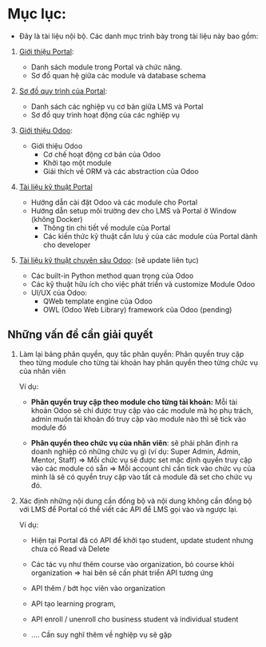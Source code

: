 # Mục lục:

- Đây là tài liệu nội bộ. Các danh mục trình bày trong tài liệu này bao gồm:
1. [Giới thiệu Portal](./odoo/1.Portal_documentation.md):
   
   - Danh sách module trong Portal và chức năng.
   - Sơ đồ quan hệ giữa các module và database schema

2. [Sơ đồ quy trình của Portal](./odoo/2.Business_flow_portal.md):
   
   - Danh sách các nghiệp vụ cơ bản giữa LMS và Portal
   - Sơ đồ quy trình hoạt động của các nghiệp vụ

3. [Giới thiệu Odoo](./odoo/3.Odoo_technical.md):
   
   - Giới thiệu Odoo
     - Cơ chế hoạt động cơ bản của Odoo
     - Khởi tạo một module
     - Giải thích về ORM và các abstraction của Odoo

4. [Tài liệu kỹ thuật Portal](./odoo/4.Portal_techincal.md)
   
   - Hướng dẫn cài đặt Odoo và các module cho Portal
   - Hướng dẫn setup môi trường dev cho LMS và Portal ở Window (không Docker)
     - Thông tin chi tiết về module của Portal
     - Các kiến thức kỹ thuật cần lưu ý của các module của Portal dành cho developer

5. [Tài liệu kỹ thuật chuyên sâu Odoo](./odoo/5.advanced_odoo): (sẽ update liên tục)
   
   - Các built-in Python method quan trọng của Odoo
   - Các kỹ thuật hữu ích cho việc phát triển và customize Module Odoo
   - UI/UX của Odoo:
     - QWeb template engine của Odoo
     - OWL (Odoo Web Library) framework của Odoo (pending)

## Những vấn đề cần giải quyết

1. Làm lại bảng phân quyền, quy tắc phân quyền: Phân quyền truy cập theo từng module cho từng tài khoản hay phân quyền theo từng chức vụ của nhân viên
   
   Ví dụ:
   
   - **Phân quyền truy cập theo module cho từng tài khoản:** Mỗi tài khoản Odoo sẽ chỉ được truy cập vào các module mà họ phụ trách, admin muốn tài khoản đó truy cập vào module nào thì sẽ tick vào module đó
   
   - **Phân quyền theo chức vụ của nhân viên**: sẽ phải phân định ra doanh nghiệp có những chức vụ gì (ví dụ: Super Admin, Admin, Mentor, Staff) => Mỗi chức vụ sẽ được set mặc định quyền truy cập vào các module có sẵn => Mỗi account chỉ cần tick vào chức vụ của mình là sẽ có quyền truy cập vào tất cả module đã set cho chức vụ đó.


2. Xác định những nội dung cần đồng bộ và nội dung không cần đồng bộ với LMS để Portal có thể viết các API để LMS gọi vào và ngược lại.
   
   Ví dụ: 
   
   - Hiện tại Portal đã có API để khởi tạo student, update student nhưng chưa có Read và Delete
   
   - Các tác vụ như thêm course vào organization, bỏ course khỏi organization => hai bên sẽ cần phát triển API tương ứng
   
   - API thêm / bớt học viên vào organization
   
   - API tạo learning program, 
   
   - API enroll / unenroll cho business student và individual student
   
   - .... Cần suy nghĩ thêm về nghiệp vụ sẽ gặp
